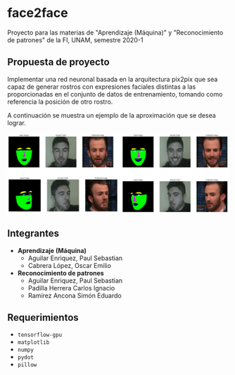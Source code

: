 # face2face

Proyecto para las materias de "Aprendizaje (Máquina)" y "Reconocimiento de
patrones" de la FI, UNAM, semestre 2020-1

## Propuesta de proyecto

Implementar una red neuronal basada en la arquitectura pix2pix que sea capaz de
generar rostros con expresiones faciales distintas a las proporcionadas en el
conjunto de datos de entrenamiento, tomando como referencia la posición de otro
rostro.

A continuación se muestra un ejemplo de la aproximación que se desea lograr.

![./imgs/f2f_example.png](./imgs/f2f_example.png)

## Integrantes

- **Aprendizaje (Máquina)**
  - Aguilar Enriquez, Paul Sebastian
  - Cabrera López, Oscar Emilio
- **Reconocimiento de patrones**
  - Aguilar Enriquez, Paul Sebastian
  - Padilla Herrera Carlos Ignacio
  - Ramírez Ancona Simón Eduardo

## Requerimientos

- `tensorflow-gpu`
- `matplotlib`
- `numpy`
- `pydot`
- `pillow`
